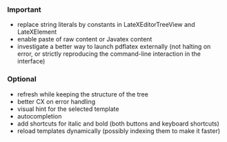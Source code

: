 ### Important

- replace string literals by constants in LateXEditorTreeView and LateXElement
- enable paste of raw content or Javatex content
- investigate a better way to launch pdflatex externally (not halting on error, or strictly reproducing the command-line interaction in the interface)

### Optional

- refresh while keeping the structure of the tree
- better CX on error handling
- visual hint for the selected template
- autocompletion
- add shortcuts for italic and bold (both buttons and keyboard shortcuts)
- reload templates dynamically (possibly indexing them to make it faster)